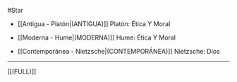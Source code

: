 #Star 

- [[Antigua - Platón|(ANTIGUA)]] Platón: Ética Y Moral

- [[Moderna - Hume|(MODERNA)]] Hume: Ética Y Moral

- [[Contemporánea - Nietzsche|(CONTEMPORÁNEA)]] Nietzsche: Dios

___
[[(FULL)]]

